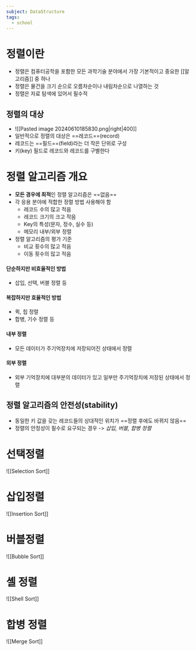 ```yaml
---
subject: DataStructure
tags:
  - school
---
```

# 정렬이란
- 정렬은 컴퓨터공학을 포함한 모든 과학기술 분야에서 가장 기본적이고 중요한 [[알고리즘]] 중 하나
- 정렬은 물건을 크기 순으로 오름차순이나 내림차순으로 나열하는 것
- 정렬은 자료 탐색에 있어서 필수적
## 정렬의 대상
- ![[Pasted image 20240610185830.png|right|400]]
- 일반적으로 정렬의 대상은 ==레코드==(record)
- 레코드는 ==필드==(field)라는 더 작은 단위로 구성
- 키(key) 필드로 레코드와 레코드를 구별한다
# 정렬 알고리즘 개요
- **모든 경우에 최적**인 정렬 알고리즘은 ==없음==
- 각 응용 분야에 적합한 정렬 방법 사용해야 함
	- 레코드 수의 많고 적음
	- 레코드 크기의 크고 작음 
	- Key의 특성(문자, 정수, 실수 등)
	- 메모리 내부/외부 정렬 
- 정렬 알고리즘의 평가 기준
	- 비교 횟수의 많고 적음
	- 이동 횟수의 많고 적음
#### 단순하지만 비효율적인 방법
- 삽입, 선택, 버블 정렬 등
#### 복잡하지만 효율적인 방법
- 퀵, 힙 정렬
- 합병, 기수 정렬 등
#### 내부 정렬
- 모든 데이터가 주기억장치에 저장되어진 상태에서 정렬
#### 외부 정렬
- 외부 기억장치에 대부분의 데이터가 있고 일부만 주기억장치에 저장된 상태에서 정렬
## 정렬 알고리즘의 안전성(stability)
- 동일한 키 값을 갖는 레코드들의 상대적인 위치가 ==정렬 후에도 바뀌지 않음==
- 정렬의 안정성이 필수로 요구되는 경우 -> *삽입, 버블, 합병 정렬*
# 선택정렬
![[Selection Sort]]
# 삽입정렬
![[Insertion Sort]]
# 버블정렬
![[Bubble Sort]]
# 셸 정렬
![[Shell Sort]]
# 합병 정렬
![[Merge Sort]]